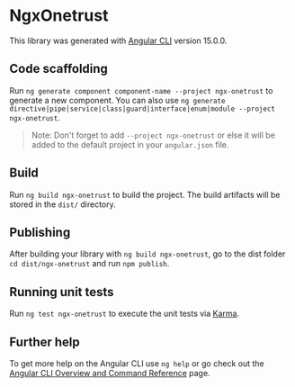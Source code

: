 # NgxOnetrust

This library was generated with [Angular CLI](https://github.com/angular/angular-cli) version 15.0.0.

## Code scaffolding

Run `ng generate component component-name --project ngx-onetrust` to generate a new component. You can also use `ng generate directive|pipe|service|class|guard|interface|enum|module --project ngx-onetrust`.
> Note: Don't forget to add `--project ngx-onetrust` or else it will be added to the default project in your `angular.json` file. 

## Build

Run `ng build ngx-onetrust` to build the project. The build artifacts will be stored in the `dist/` directory.

## Publishing

After building your library with `ng build ngx-onetrust`, go to the dist folder `cd dist/ngx-onetrust` and run `npm publish`.

## Running unit tests

Run `ng test ngx-onetrust` to execute the unit tests via [Karma](https://karma-runner.github.io).

## Further help

To get more help on the Angular CLI use `ng help` or go check out the [Angular CLI Overview and Command Reference](https://angular.io/cli) page.

